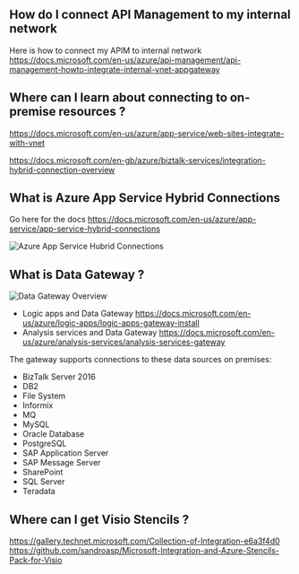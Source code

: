 ## How do I connect API Management to my internal network
Here is how to connect my APIM to internal network
https://docs.microsoft.com/en-us/azure/api-management/api-management-howto-integrate-internal-vnet-appgateway


## Where can I learn about connecting to on-premise resources ? 

https://docs.microsoft.com/en-us/azure/app-service/web-sites-integrate-with-vnet

https://docs.microsoft.com/en-gb/azure/biztalk-services/integration-hybrid-connection-overview

## What is Azure App Service Hybrid Connections
Go here for the docs https://docs.microsoft.com/en-us/azure/app-service/app-service-hybrid-connections


![Azure App Service Hubrid Connections](https://docs.microsoft.com/en-us/azure/app-service/media/app-service-hybrid-connections/hybridconn-connectiondiagram.png)

## What is Data Gateway ? 

![Data Gateway Overview](https://docs.microsoft.com/en-us/azure/analysis-services/media/analysis-services-gateway/aas-gateway-how-it-works.png)
- Logic apps and Data Gateway https://docs.microsoft.com/en-us/azure/logic-apps/logic-apps-gateway-install
- Analysis services and Data Gateway  https://docs.microsoft.com/en-us/azure/analysis-services/analysis-services-gateway

The gateway supports connections to these data sources on premises:

- BizTalk Server 2016
- DB2
- File System
- Informix
- MQ
- MySQL
- Oracle Database
- PostgreSQL
- SAP Application Server
- SAP Message Server
- SharePoint
- SQL Server
- Teradata

## Where can I get Visio Stencils ? 
https://gallery.technet.microsoft.com/Collection-of-Integration-e6a3f4d0
https://github.com/sandroasp/Microsoft-Integration-and-Azure-Stencils-Pack-for-Visio

